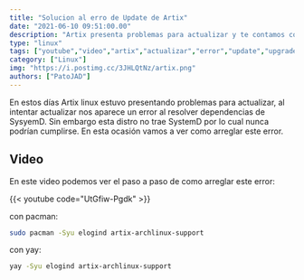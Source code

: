 ```yaml
---
title: "Solucion al erro de Update de Artix"
date: "2021-06-10 09:51:00.00"
description: "Artix presenta problemas para actualizar y te contamos como arreglarlo"
type: "linux"
tags: ["youtube","video","artix","actualizar","error","update","upgrade","syu"]
category: ["Linux"]
img: "https://i.postimg.cc/3JHLQtNz/artix.png"
authors: ["PatoJAD"]
---
```


En estos días Artix linux estuvo presentando problemas para actualizar, al intentar actualizar nos aparece un error al resolver dependencias de SysyemD. Sin embargo esta distro no trae SystemD por lo cual nunca podrían cumplirse. En esta ocasión vamos a ver como arreglar este error.

## Video

En este video podemos ver el paso a paso de como arreglar este error:


{{< youtube code="UtGfiw-Pgdk" >}}


con pacman:

```bash
sudo pacman -Syu elogind artix-archlinux-support
```

con yay:

```bash
yay -Syu elogind artix-archlinux-support
```
